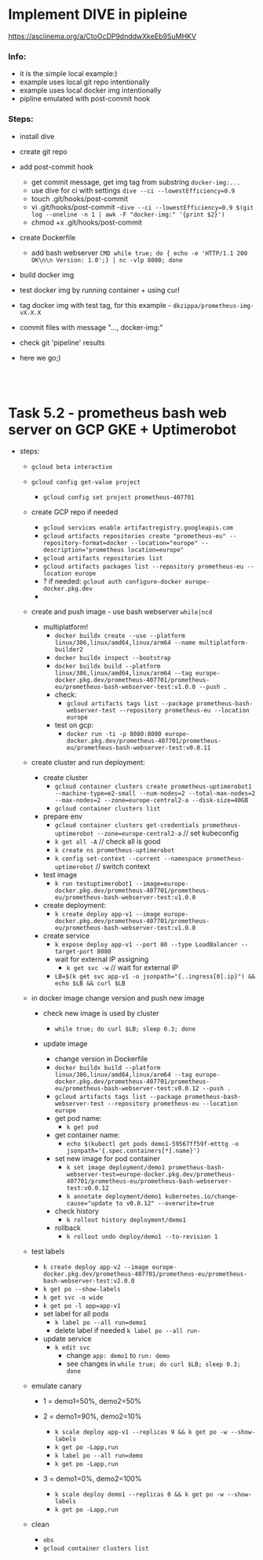 # Implement DIVE in pipleine                                                                                               

https://asciinema.org/a/CtoOcDP9dnddwXkeEb9SuMHKV

### Info:
- it is the simple local example:)                                                                                         
- example uses local git repo intentionally                                                                                
- example uses local docker img intentionally                                                                              
- pipline emulated with post-commit hook                                                                                   
                                                                                                                           
                                                                                                                           
### Steps:                                                                                                                   
- install dive     


- create git repo                                                                                                          
- add post-commit hook                                                                                                     
    - get commit message, get img tag from substring `docker-img:...`                                                  
    - use dive for ci with settings `dive --ci --lowestEfficiency=0.9`                                                 
	- touch .git/hooks/post-commit
	- vi .git/hooks/post-commit
		-`dive --ci --lowestEfficiency=0.9 $(git log --oneline -n 1 | awk -F "docker-img:" '{print $2}')`
	- chmod +x .git/hooks/post-commit


- create Dockerfile                                            
	- add bash webserver `CMD while true; do { echo -e 'HTTP/1.1 200 OK\n\n Version: 1.0';} | nc -vlp 8080; done`                                                            
- build docker img                                                                                                         
- test docker img by running container + using curl                                                                        
- tag docker img with test tag, for this example - `dkzippa/prometheus-img-vX.X.X`                                         
- commit files with message "..., docker-img:<docker img tag>"                                                             
- check git 'pipeline' results                                                                                             
- here we go;) 


<br><br>
# Task 5.2 - prometheus bash web server on GCP GKE + Uptimerobot

- steps:

	- `gcloud beta interactive`
	- `gcloud config get-value project`
		- `gcloud config set project prometheus-407701`

	- create GCP repo if needed	
		- `gcloud services enable artifactregistry.googleapis.com`
		- `gcloud artifacts repositories create "prometheus-eu" --repository-format=docker --location="europe" --description="prometheus location=europe"`
		- `gcloud artifacts repositories list`
		- `gcloud artifacts packages list --repository prometheus-eu --location europe`
		- ? if needed: `gcloud auth configure-docker europe-docker.pkg.dev`
		- 

	- create and push image - use bash webserver `while|ncd`
		- multiplatform!
			- `docker buildx create --use --platform linux/386,linux/amd64,linux/arm64 --name multiplatform-builder2`
			- `docker buildx inspect --bootstrap`
			- `docker buildx build --platform linux/386,linux/amd64,linux/arm64 --tag europe-docker.pkg.dev/prometheus-407701/prometheus-eu/prometheus-bash-webserver-test:v1.0.0 --push .`
			- check: 
				- `gcloud artifacts tags list --package prometheus-bash-webserver-test --repository prometheus-eu --location europe`
			- test on gcp: 
				- `docker run -ti -p 8080:8080 europe-docker.pkg.dev/prometheus-407701/prometheus-eu/prometheus-bash-webserver-test:v0.0.11`
		
	- create cluster and run deployment:						
		- create cluster
			- `gcloud container clusters create prometheus-uptimerobot1 --machine-type=e2-small --num-nodes=2 --total-max-nodes=2 --max-nodes=2 --zone=europe-central2-a --disk-size=40GB`
			- `gcloud container clusters list`
		- prepare env 
			- `gcloud container clusters get-credentials prometheus-uptimerobot --zone=europe-central2-a` // set kubeconfig
			- `k get all -A` // check all is good
			- `k create ns prometheus-uptimerobot`
			- `k config set-context --current --namespace prometheus-uptimerobot` // switch context
		- test image 
			- `k run testuptimerobot1 --image=europe-docker.pkg.dev/prometheus-407701/prometheus-eu/prometheus-bash-webserver-test:v1.0.0`
		- create deployment:
			- `k create deploy app-v1 --image europe-docker.pkg.dev/prometheus-407701/prometheus-eu/prometheus-bash-webserver-test:v1.0.0` 
		- create service
			- `k expose deploy app-v1 --port 80 --type LoadBalancer --target-port 8080`
			- wait for external IP assigning
				- `k get svc -w` // wait for external IP
			- `LB=$(k get svc app-v1 -o jsonpath="{..ingress[0].ip}") && echo $LB && curl $LB`

	- in docker image change version and push new image
		- check new image is used by cluster
			- `while true; do curl $LB; sleep 0.3; done`			

		- update image
			- change version in Dockerfile
			- `docker buildx build --platform linux/386,linux/amd64,linux/arm64 --tag europe-docker.pkg.dev/prometheus-407701/prometheus-eu/prometheus-bash-webserver-test:v0.0.12 --push .`
			- `gcloud artifacts tags list --package prometheus-bash-webserver-test --repository prometheus-eu --location europe`
			- get pod name: 
				- `k get pod`
			- get container name: 
				- `echo $(kubectl get pods demo1-59567ff59f-mtttg -o jsonpath='{.spec.containers[*].name}')`
			- set new image for pod container
				- `k set image deployment/demo1 prometheus-bash-webserver-test=europe-docker.pkg.dev/prometheus-407701/prometheus-eu/prometheus-bash-webserver-test:v0.0.12`
				- `k annotate deployment/demo1 kubernetes.io/change-cause="update to v0.0.12" --overwrite=true`
			- check history
				- `k rollout history deployment/demo1`
			- rollback	
				- `k rollout undo deploy/demo1 --to-revision 1`
		
	- test labels
		- `k create deploy app-v2 --image europe-docker.pkg.dev/prometheus-407701/prometheus-eu/prometheus-bash-webserver-test:v2.0.0`
		- `k get po --show-labels`
		- `k get svc -o wide`
		- `k get po -l app=app-v1`
		- set label for all pods
			- `k label po --all run=demo1`
			- delete label if needed `k label po --all run-`
		- update service
			- `k edit svc`
				- change `app: demo1` to `run: demo`
				- see changes in `while true; do curl $LB; sleep 0.3; done`

	- emulate canary 
		- 1 = demo1=50%, demo2=50%
		
		- 2 = demo1=90%, demo2=10%
			- `k scale deploy app-v1 --replicas 9 && k get po -w --show-labels`
			- `k get po -Lapp,run`
			- `k label po --all run=demo`
			- `k get po -Lapp,run`
		- 3 = demo1=0%, demo2=100%
			- `k scale deploy demo1 --replicas 0 && k get po -w --show-labels`
			- `k get po -Lapp,run`

	- clean
		- `obs`
		- `gcloud container clusters list`
		






